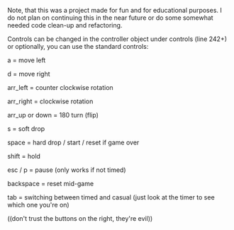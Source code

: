 Note, that this was a project made for fun and for educational purposes.
I do not plan on continuing this in the near future or do some somewhat needed code clean-up and refactoring.

Controls can be changed in the controller object under controls (line 242+) or optionally, you can use the standard controls:


a =  move left

d = move right


arr_left = counter clockwise rotation

arr_right = clockwise rotation

arr_up or down = 180 turn (flip)


s = soft drop

space = hard drop / start / reset if game over


shift = hold


esc / p = pause (only works if not timed)

backspace = reset mid-game


tab = switching between timed and casual (just look at the timer to see which one you're on)


((don't trust the buttons on the right, they're evil))
